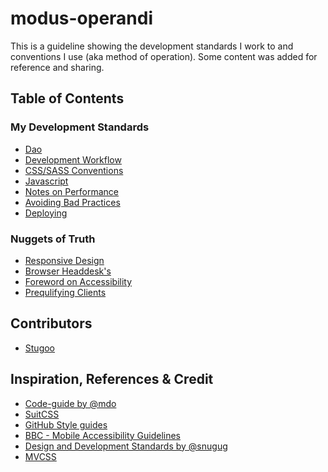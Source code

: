 modus-operandi
==============

This is a guideline showing the development standards I work to and conventions I use (aka method of operation). Some content was added for reference and sharing.

## Table of Contents

### My Development Standards
+ [Dao](dao.md)
+ [Development Workflow](workflow.md)
+ [CSS/SASS Conventions](styles.md)
+ [Javascript](javascript.md)
+ [Notes on Performance](performance.md)
+ [Avoiding Bad Practices](bad-practices.md)
+ [Deploying](deployment.md)

### Nuggets of Truth
+ [Responsive Design](responsive-design.md)
+ [Browser Headdesk's](browser-caveats.md)
+ [Foreword on Accessibility](accessibility.md)
+ [Prequlifying Clients](prequalifying.md)

## Contributors
+ [Stugoo](http://stugoo.co.uk)

## Inspiration, References & Credit
* [Code-guide by @mdo](http://mdo.github.io/code-guide/)
* [SuitCSS](https://github.com/suitcss/suit/blob/master/doc/naming-conventions.md)
* [GitHub Style guides](https://github.com/styleguide)
* [BBC - Mobile Accessibility Guidelines](http://www.bbc.co.uk/guidelines/futuremedia/accessibility/mobile/developers)
* [Design and Development Standards by @snugug](https://github.com/Snugug/north#responsive-web-design)
* [MVCSS](http://mvcss.github.io/)
